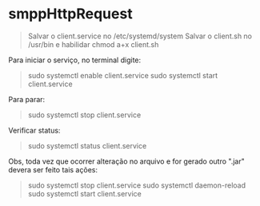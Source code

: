 # smppHttpRequest

> Salvar o client.service no /etc/systemd/system
> Salvar o client.sh no /usr/bin e habilidar chmod a+x client.sh

Para iniciar o serviço, no terminal digite:

> sudo systemctl enable client.service
> sudo systemctl start client.service

Para parar:

> sudo systemctl stop client.service

Verificar status:

> sudo systemctl status client.service

Obs, toda vez que ocorrer alteração no arquivo e for gerado outro ".jar" devera ser feito tais ações:

> sudo systemctl stop client.service
> sudo systemctl daemon-reload
> sudo systemctl start client.service

